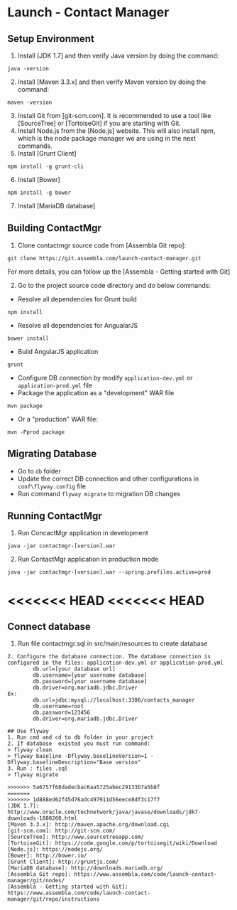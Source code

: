 Launch - Contact Manager
========================

## Setup Environment
1. Install [JDK 1.7] and then verify Java version by doing the command:
```
java -version
```
2. Install [Maven 3.3.x] and then verify Maven version by doing the command:
```
maven -version
```
3. Install Git from [git-scm.com]. It is recommended to use a tool like [SourceTree] 
or [TortoiseGit] if you are starting with Git.
4. Install Node.js from the [Node.js] website. This will also install npm, which is 
the node package manager we are using in the next commands.
5. Install [Grunt Client]
```
npm install -g grunt-cli
```
6. Install [Bower]
```
npm install -g bower
```
7. Install [MariaDB database]

## Building ContactMgr
1. Clone contactmgr source code from [Assembla Git repo]:
```
git clone https://git.assembla.com/launch-contact-manager.git
```
For more details, you can follow up the [Assembla - Getting started with Git]

2. Go to the project source code directory and do below commands:
- Resolve all dependencies for Grunt build
```
npm install
```

- Resolve all dependencies for AngualarJS
```
bower install
```
- Build AngularJS application
```
grunt
```
- Configure DB connection by modify ```application-dev.yml``` or ```application-prod.yml``` file
- Package the application as a "development" WAR file
```
mvn package
```
- Or a "production" WAR file:
```
mvn -Pprod package
```

## Migrating Database
- Go to ```db``` folder
- Update the correct DB connection and other configurations in ```conf\flyway.config``` file
- Run command ```flyway migrate``` to migration DB changes

## Running ContactMgr
1. Run ConcactMgr application in development 
```
java -jar contactmgr-[version].war
```
2. Run ContactMgr application in production mode
```
java -jar contactmgr-[version].war --spring.profiles.active=prod
```

<<<<<<< HEAD
<<<<<<< HEAD
=======
## Connect database
1. Run file contactmgr.sql in src/main/resources to create database
```
2. Configure the database connection. The database connection is configured in the files: application-dev.yml or application-prod.yml
		db.url=[your database url]
		db.username=[your username database]
		db.password=[your username database]
		db.driver=org.mariadb.jdbc.Driver
Ex:
        db.url=jdbc:mysql://localhost:3306/contacts_manager
        db.username=root
        db.password=123456
        db.driver=org.mariadb.jdbc.Driver

## Use flyway
1. Run cmd and cd to db folder in your project
2. If database  existed you must run command:
> flyway clean
> flyway baseline -Dflyway.baselineVersion=1 -Dflyway.baselineDescription="Base version" 
3. Run : files .sql
> flyway migrate

>>>>>>> 5a6757f68dadecbac6aa5725abec29133b7a5b8f
=======
>>>>>>> 1d888ed62f45d76adc497911d56eece8df3c17f7
[JDK 1.7]: http://www.oracle.com/technetwork/java/javase/downloads/jdk7-downloads-1880260.html
[Maven 3.3.x]: http://maven.apache.org/download.cgi
[git-scm.com]: http://git-scm.com/
[SourceTree]: http://www.sourcetreeapp.com/
[TortoiseGit]: https://code.google.com/p/tortoisegit/wiki/Download
[Node.js]: https://nodejs.org/
[Bower]: http://bower.io/
[Grunt Client]: http://gruntjs.com/
[MariaDB database]: http://downloads.mariadb.org/
[Assembla Git repo]: https://www.assembla.com/code/launch-contact-manager/git/nodes/
[Assembla - Getting started with Git]: https://www.assembla.com/code/launch-contact-manager/git/repo/instructions

